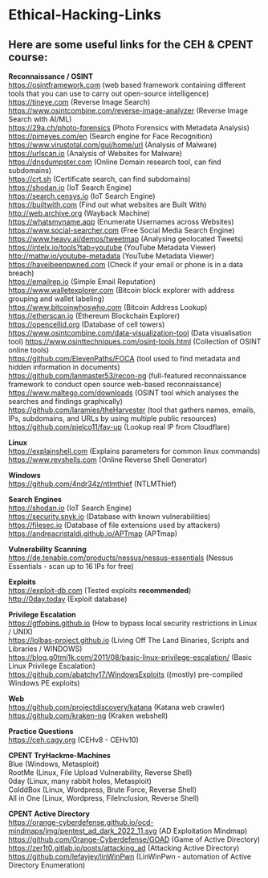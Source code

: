 # Ethical-Hacking-Links

## Here are some useful links for the CEH & CPENT course:
**Reconnaissance / OSINT**  
https://osintframework.com (web based framework containing different tools that you can use to carry out open-source intelligence)  
https://tineye.com (Reverse Image Search)  
https://www.osintcombine.com/reverse-image-analyzer (Reverse Image Search with AI/ML)  
https://29a.ch/photo-forensics (Photo Forensics with Metadata Analysis)  
https://pimeyes.com/en (Search engine for Face Recognition)  
https://www.virustotal.com/gui/home/url (Analysis of Malware)  
https://urlscan.io (Analysis of Websites for Malware)  
https://dnsdumpster.com (Online Domain research tool, can find subdomains)  
https://crt.sh (Certificate search, can find subdomains)  
https://shodan.io (IoT Search Engine)  
https://search.censys.io (IoT Search Engine)  
https://builtwith.com (Find out what websites are Built With)  
http://web.archive.org (Wayback Machine)  
https://whatsmyname.app (Enumerate Usernames across Websites)  
https://www.social-searcher.com (Free Social Media Search Engine)  
https://www.heavy.ai/demos/tweetmap (Analysing geolocated Tweets)  
https://intelx.io/tools?tab=youtube (YouTube Metadata Viewer)  
http://mattw.io/youtube-metadata (YouTube Metadata Viewer)  
https://haveibeenpwned.com (Check if your email or phone is in a data breach)  
https://emailrep.io (Simple Email Reputation)  
https://www.walletexplorer.com (Bitcoin block explorer with address grouping and wallet labeling)  
https://www.bitcoinwhoswho.com (Bitcoin Address Lookup)  
https://etherscan.io (Ethereum Blockchain Explorer)  
https://opencellid.org (Database of cell towers)  
https://www.osintcombine.com/data-visualization-tool (Data visualisation tool) 
https://www.osinttechniques.com/osint-tools.html (Collection of OSINT online tools)   
https://github.com/ElevenPaths/FOCA (tool used to find metadata and hidden information in documents)  
https://github.com/lanmaster53/recon-ng (full-featured reconnaissance framework to conduct open source web-based reconnaissance)  
https://www.maltego.com/downloads (OSINT tool which analyses the searches and findings graphically)  
https://github.com/laramies/theHarvester (tool that gathers names, emails, IPs, subdomains, and URLs by using multiple public resources)  
https://github.com/pielco11/fav-up (Lookup real IP from Cloudflare)  

**Linux**  
https://explainshell.com (Explains parameters for common linux commands)  
https://www.revshells.com (Online Reverse Shell Generator)  

**Windows**  
https://github.com/4ndr34z/ntlmthief (NTLMThief)  

**Search Engines**  
https://shodan.io (IoT Search Engine)  
https://security.snyk.io (Database with known vulnerabilities)  
https://filesec.io (Database of file extensions used by attackers)  
https://andreacristaldi.github.io/APTmap (APTmap)  

**Vulnerability Scanning**  
https://de.tenable.com/products/nessus/nessus-essentials (Nessus Essentials - scan up to 16 IPs for free)  

**Exploits**  
https://exploit-db.com (Tested exploits **recommended**)  
http://0day.today (Exploit database)  
  
**Privilege Escalation**  
https://gtfobins.github.io (How to bypass local security restrictions in Linux / UNIX)  
https://lolbas-project.github.io (Living Off The Land Binaries, Scripts and Libraries / WINDOWS)  
https://blog.g0tmi1k.com/2011/08/basic-linux-privilege-escalation/ (Basic Linux Privilege Escalation)  
https://github.com/abatchy17/WindowsExploits ((mostly) pre-compiled Windows PE exploits)  

**Web**  
https://github.com/projectdiscovery/katana (Katana web crawler)  
https://github.com/kraken-ng (Kraken webshell)  

**Practice Questions**  
https://ceh.cagy.org (CEHv8 - CEHv10)  

**CPENT TryHackme-Machines**  
Blue (Windows, Metasploit)  
RootMe (Linux, File Upload Vulnerability, Reverse Shell)  
0day (Linux, many rabbit holes, Metasploit)  
ColddBox (Linux, Wordpress, Brute Force, Reverse Shell)  
All in One (Linux, Wordpress, FileInclusion, Reverse Shell)  
  
**CPENT Active Directory**  
https://orange-cyberdefense.github.io/ocd-mindmaps/img/pentest_ad_dark_2022_11.svg (AD Exploitation Mindmap)  
https://github.com/Orange-Cyberdefense/GOAD (Game of Active Directory)  
https://zer1t0.gitlab.io/posts/attacking_ad (Attacking Active Directory)  
https://github.com/lefayjey/linWinPwn (LinWinPwn - automation of Active Directory Enumeration)  

